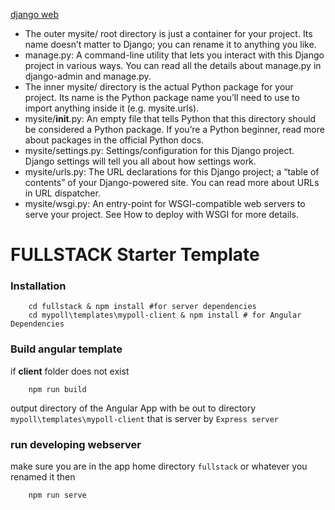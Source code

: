[django web](https://docs.djangoproject.com/en/2.0/intro/tutorial01/)

* The outer mysite/ root directory is just a container for your project. Its name doesn’t matter to Django; you can rename it to anything you like.
* manage.py: A command-line utility that lets you interact with this Django project in various ways. You can read all the details about manage.py in django-admin and manage.py.
* The inner mysite/ directory is the actual Python package for your project. Its name is the Python package name you’ll need to use to import anything inside it (e.g. mysite.urls).
* mysite/__init__.py: An empty file that tells Python that this directory should be considered a Python package. If you’re a Python beginner, read more about packages in the official Python docs.
* mysite/settings.py: Settings/configuration for this Django project. Django settings will tell you all about how settings work.
* mysite/urls.py: The URL declarations for this Django project; a “table of contents” of your Django-powered site. You can read more about URLs in URL dispatcher.
* mysite/wsgi.py: An entry-point for WSGI-compatible web servers to serve your project. See How to deploy with WSGI for more details.


# FULLSTACK Starter Template

### Installation

```shell
    cd fullstack & npm install #for server dependencies
    cd mypoll\templates\mypoll-client & npm install # for Angular Dependencies
```
### Build angular template
if **client** folder does not exist
```shell
    npm run build
```
output directory of the Angular App with be out to directory `mypoll\templates\mypoll-client` that is server by `Express server`

### run developing webserver

make sure you are in the app home directory `fullstack` or whatever you renamed it then
```shell
    npm run serve
```